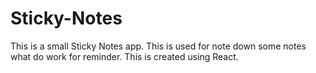 # Sticky-Notes
This is a small Sticky Notes app. This is used for note down some notes what do work for reminder. This is created using React. 
